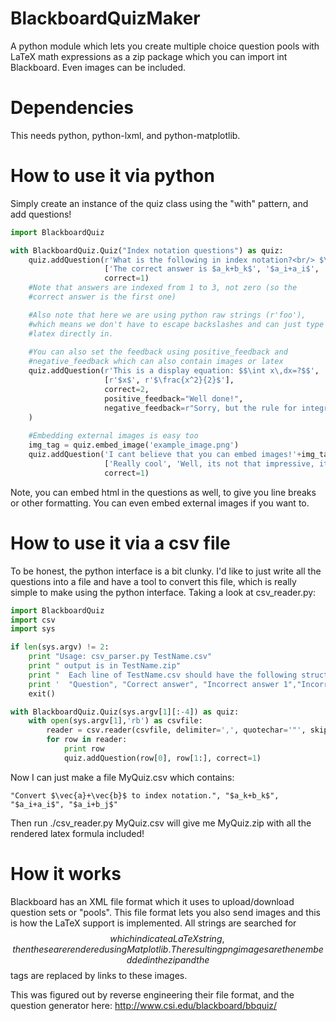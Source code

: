 # BlackboardQuizMaker
A python module which lets you create multiple choice question pools with LaTeX math expressions as a zip package which you can import int Blackboard.
Even images can be included.

# Dependencies
This needs python, python-lxml, and python-matplotlib.

# How to use it via python
Simply create an instance of the quiz class using the "with" pattern, and add questions!
```python
import BlackboardQuiz

with BlackboardQuiz.Quiz("Index notation questions") as quiz:
    quiz.addQuestion(r'What is the following in index notation?<br/> $\vec{a}+\vec{b}$',
                     ['The correct answer is $a_k+b_k$', '$a_i+a_i$', '$a_i+b_j$'],
                     correct=1)
    #Note that answers are indexed from 1 to 3, not zero (so the
    #correct answer is the first one)

    #Also note that here we are using python raw strings (r'foo'),
    #which means we don't have to escape backslashes and can just type
    #latex directly in.
    
    #You can also set the feedback using positive_feedback and
    #negative_feedback which can also contain images or latex
    quiz.addQuestion(r'This is a display equation: $$\int x\,dx=?$$',
                     [r'$x$', r'$\frac{x^2}{2}$'],
                     correct=2,
                     positive_feedback="Well done!",
                     negative_feedback=r"Sorry, but the rule for integration is $\int x^n\,dx=\frac{x^{n+1}}{n+1}$ for $n\neq -1$"
    )
    
    #Embedding external images is easy too
    img_tag = quiz.embed_image('example_image.png')    
    quiz.addQuestion('I cant believe that you can embed images!'+img_tag+' Cool huh?',
                     ['Really cool', 'Well, its not that impressive, its basic functionality', 'Blackboard sucks'],
                     correct=1)
```
Note, you can embed html in the questions as well, to give you line breaks or other formatting. You can even embed external images if you want to.
# How to use it via a csv file

To be honest, the python interface is a bit clunky. I'd like to just
write all the questions into a file and have a tool to convert this
file, which is really simple to make using the python interface. Taking a look at csv_reader.py:
```python
import BlackboardQuiz
import csv
import sys

if len(sys.argv) != 2:
    print "Usage: csv_parser.py TestName.csv"
    print " output is in TestName.zip"
    print "  Each line of TestName.csv should have the following structure"
    print '  "Question", "Correct answer", "Incorrect answer 1","Incorrect answer 2",...'
    exit()    

with BlackboardQuiz.Quiz(sys.argv[1][:-4]) as quiz:
    with open(sys.argv[1],'rb') as csvfile:
        reader = csv.reader(csvfile, delimiter=',', quotechar='"', skipinitialspace=True)
        for row in reader:
            print row
            quiz.addQuestion(row[0], row[1:], correct=1)
```
Now I can just make a file MyQuiz.csv which contains:
```
"Convert $\vec{a}+\vec{b}$ to index notation.", "$a_k+b_k$", "$a_i+a_i$", "$a_i+b_j$"
```

Then run ./csv_reader.py MyQuiz.csv will give me MyQuiz.zip with all
the rendered latex formula included!

# How it works
Blackboard has an XML file format which it uses to upload/download question sets or "pools". This file format lets you also send images and this is how the LaTeX support is implemented. All strings are searched for $$ which indicate a LaTeX string, then these are rendered using Matplotlib. The resulting png images are then embedded in the zip and the $$ tags are replaced by links to these images.

This was figured out by reverse engineering their file format, and the question generator here: http://www.csi.edu/blackboard/bbquiz/
